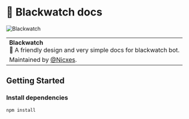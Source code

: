 # 🤖 Blackwatch docs

<img src="https://i.imgur.com/hdSQeXY.png" alt="Blackwatch" />

<table>
  <tr>
    <td>
      <strong>Blackwatch</strong><br/>🎯 A friendly design and very simple docs for blackwatch bot.
    </td>
  </tr>

  <tr>
    <td>Maintained by <a href='https://github.com/nicxes'>@Nicxes</a>.</td>
  </tr>
</table>

## Getting Started

### Install dependencies

  ```sh
  npm install
  ```
